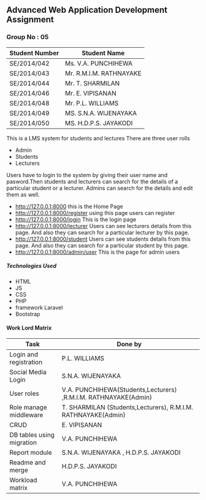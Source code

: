 ## Advanced Web  Application Development Assignment
### Group No : 05
| Student Number | Student Name |
| ------------- | ------------- |
| SE/2014/042 |Ms. V.A. PUNCHIHEWA|
|SE/2014/043 |Mr. R.M.I.M. RATHNAYAKE|
|SE/2014/044 |Mr. T. SHARMILAN|
|SE/2014/046 |Mr. E. VIPISANAN|
|SE/2014/048 |Mr. P.L. WILLIAMS|
|SE/2014/049 |MS. S.N.A. WIJENAYAKA|
|SE/2014/050 |MS. H.D.P.S. JAYAKODI|


This is a LMS system for students and lectures
There are three user rolls
* Admin
* Students
* Lecturers

Users have to login to the system by giving their user name and pasword.Then students and lecturers can search for the details of a particular student or a lecturer. Admins can search for the details and edit them as well.
* http://127.0.0.1:8000 this is the Home Page
* http://127.0.0.1:8000/register using this page users can register 
* http://127.0.0.1:8000/login This is the login page
* http://127.0.0.1:8000/lecturer Users can see lecturers details from this page. And also they can search for a particular lecturer by this page.
* http://127.0.0.1:8000/student  Users can see students details from this page. And also they can search for a particular student by this page. 
*  http://127.0.0.1:8000/admin/user This is the page for admin users 
##### Technologies Used
* HTML
* JS
* CSS
* PHP
* framework Laravel
* Bootstrap
#### Work Lord Matrix
| Task | Done by |
| ------------- | ------------- |
|Login and registration |P.L. WILLIAMS| 
|Social Media Login |S.N.A. WIJENAYAKA| 
|User roles|  V.A. PUNCHIHEWA(Students,Lecturers)  ,R.M.I.M. RATHNAYAKE(Admin) | 
|Role manage middleware|  T. SHARMILAN (Students,Lecturers), R.M.I.M. RATHNAYAKE(Admin)     | 
|CRUD|  E. VIPISANAN  | 
|DB tables using migration| V.A. PUNCHIHEWA| 
|Report  module| S.N.A. WIJENAYAKA , H.D.P.S. JAYAKODI | 
|Readme and merge| H.D.P.S. JAYAKODI | 
|Workload matrix| V.A. PUNCHIHEWA| 
